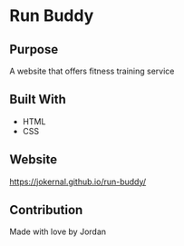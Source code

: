 # Run Buddy

## Purpose
A website that offers fitness training service

## Built With
* HTML
* CSS

## Website
https://jokernal.github.io/run-buddy/

## Contribution
Made with love by Jordan
